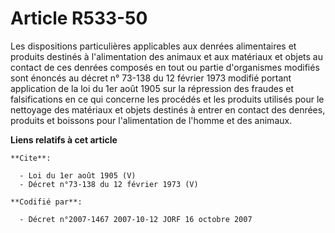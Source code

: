 # Article R533-50

Les dispositions particulières applicables aux denrées alimentaires et produits destinés à l'alimentation des animaux et aux
matériaux et objets au contact de ces denrées composés en tout ou partie d'organismes modifiés sont énoncés au décret n°
73-138 du 12 février 1973 modifié portant application de la loi du 1er août 1905 sur la répression des fraudes et
falsifications en ce qui concerne les procédés et les produits utilisés pour le nettoyage des matériaux et objets destinés à
entrer en contact des denrées, produits et boissons pour l'alimentation de l'homme et des animaux.

**Liens relatifs à cet article**

	**Cite**:

	  - Loi du 1er août 1905 (V)
	  - Décret n°73-138 du 12 février 1973 (V)

	**Codifié par**:

	  - Décret n°2007-1467 2007-10-12 JORF 16 octobre 2007
